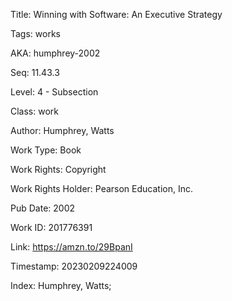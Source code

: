 Title:  Winning with Software: An Executive Strategy

Tags:   works

AKA:    humphrey-2002

Seq:    11.43.3

Level:  4 - Subsection

Class:  work

Author: Humphrey, Watts

Work Type: Book

Work Rights: Copyright

Work Rights Holder: Pearson Education, Inc.

Pub Date: 2002

Work ID: 201776391

Link:   https://amzn.to/29BpanI

Timestamp: 20230209224009

Index:  Humphrey, Watts; 
